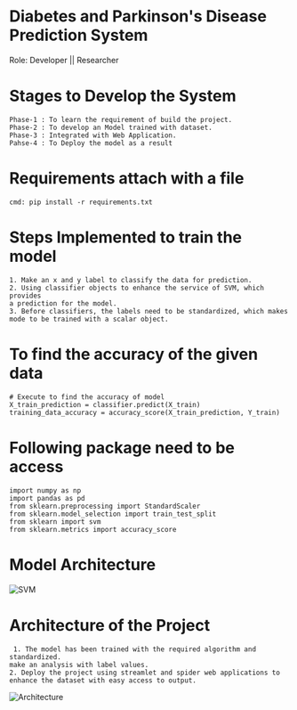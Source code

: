 # Diabetes and Parkinson's Disease Prediction System

Role: Developer || Researcher

# Stages to Develop the System
    Phase-1 : To learn the requirement of build the project.
    Phase-2 : To develop an Model trained with dataset.
    Phase-3 : Integrated with Web Application.
    Pahse-4 : To Deploy the model as a result

# Requirements attach with a file 
    cmd: pip install -r requirements.txt
    
# Steps Implemented to train the model
    1. Make an x and y label to classify the data for prediction.
    2. Using classifier objects to enhance the service of SVM, which provides
    a prediction for the model.
    3. Before classifiers, the labels need to be standardized, which makes
    mode to be trained with a scalar object.

# To find the accuracy of the given data
    # Execute to find the accuracy of model
    X_train_prediction = classifier.predict(X_train)
    training_data_accuracy = accuracy_score(X_train_prediction, Y_train)

# Following package need to be access
    import numpy as np
    import pandas as pd
    from sklearn.preprocessing import StandardScaler
    from sklearn.model_selection import train_test_split
    from sklearn import svm
    from sklearn.metrics import accuracy_score

# Model Architecture 
![SVM](https://github.com/NithinU2802/Diabetes_parkinson-Disease-Prediction/assets/106614289/86f50ead-ee9a-477d-846b-563a1aa2b310)


# Architecture of the Project
     1. The model has been trained with the required algorithm and standardized.
    make an analysis with label values.
    2. Deploy the project using streamlet and spider web applications to 
    enhance the dataset with easy access to output.

![Architecture](https://github.com/NithinU2802/Diabetes_parkinson-Disease-Prediction/assets/106614289/baf5c046-edd3-4fa0-8251-4752ce17a478)

